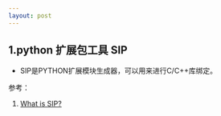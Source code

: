 ```yaml
---
layout: post
---
```


## 1.python 扩展包工具 SIP

+ SIP是PYTHON扩展模块生成器，可以用来进行C/C++库绑定。



参考：

1. [What is SIP?](https://pypi.python.org/pypi/SIP)



